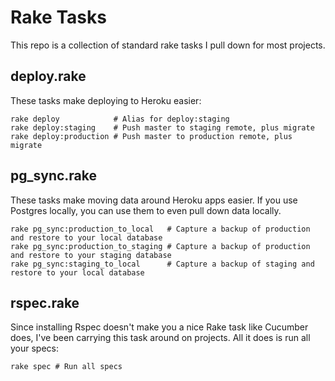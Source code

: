 Rake Tasks
============

This repo is a collection of standard rake tasks I pull down for most projects.

deploy.rake
-----------

These tasks make deploying to Heroku easier:

	rake deploy            # Alias for deploy:staging
	rake deploy:staging    # Push master to staging remote, plus migrate
	rake deploy:production # Push master to production remote, plus migrate

pg\_sync.rake
-------------

These tasks make moving data around Heroku apps easier. If you use Postgres locally, you can use them to even pull down data locally.

	rake pg_sync:production_to_local   # Capture a backup of production and restore to your local database
	rake pg_sync:production_to_staging # Capture a backup of production and restore to your staging database
	rake pg_sync:staging_to_local      # Capture a backup of staging and restore to your local database

rspec.rake
----------

Since installing Rspec doesn't make you a nice Rake task like Cucumber does, I've been carrying this task around on projects. All it does is run all your specs:

	rake spec # Run all specs
